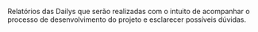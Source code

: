 Relatórios das Dailys que serão realizadas com o intuito de acompanhar o processo de desenvolvimento do projeto e esclarecer possíveis dúvidas.
